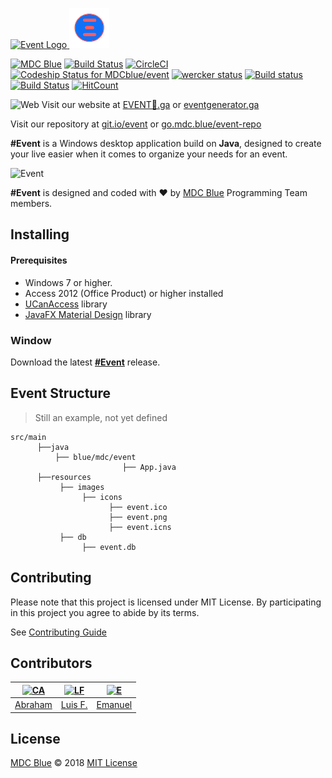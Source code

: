 [![Event Logo](https://eventgenerator.ga/assets/images/event.png) ![](media/event.gif)](https://eventgenerator.ga)

[![MDC Blue](https://mdc.blue/badge.svg)](https://github.com/mdcblue)
[![Build Status](https://img.shields.io/travis/MDCblue/event.svg?logo=travis)](https://travis-ci.org/MDCblue/event)
[![CircleCI](https://circleci.com/gh/MDCblue/event.svg?style=svg&circle-token=9e0b94449621dc7622993c997eca7dd8b9a03aba)](https://circleci.com/gh/MDCblue/event) 
[ ![Codeship Status for MDCblue/event](https://app.codeship.com/projects/0aff85f0-41b3-0136-0e71-221a7588f37b/status?branch=master)](https://app.codeship.com/projects/291411) [![wercker status](https://app.wercker.com/status/fd1125321cf888924167722e42e79700/s/master "wercker status")](https://app.wercker.com/project/byKey/fd1125321cf888924167722e42e79700) [![Build status](https://ci.appveyor.com/api/projects/status/3n8wnswx4gdptl9q?svg=true)](https://ci.appveyor.com/project/19cah/event) [![Build Status](https://semaphoreci.com/api/v1/19cah/event/branches/master/badge.svg)](https://semaphoreci.com/19cah/event) [![HitCount](http://hits.dwyl.io/mdcblue/event.svg)](http://hits.dwyl.io/mdcblue/event)

<!-- [![wercker status](https://img.shields.io/wercker/ci/mdcblue/event.svg?logo=data%3Aimage%2Fpng%3Bbase64%2CiVBORw0KGgoAAAANSUhEUgAAAHEAAACCCAMAAABGptdVAAAAHlBMVEUAAAApreAzsuU4tuY4t%2Bo6uuk7uuo7ueo7uuv%2F%2F%2F%2Bfm%2FBmAAAACXRSTlMAGTJJYHaUscxFS9c9AAACcklEQVR4Ae2bwbLcKgxELUAS%2Bv8ffm%2FhVGoqXbHclkkmxVlfc4CWtZgrH19C89lW%2BsTif0yWCTVOdI1vzPjJWBFgfDD7igA%2F8fZqgIAXS2gE4MUS6jMA78UpHhd4e7lgVN%2BMU8GB8DbeCnB29G4WdITEqgPvpjZAk8SNFweY2hRB%2Fsqq4mwzv05FnOL50i%2BJ89dsXJgayzKItgnjVLplD7pXjLKd5uPs9WnwC8AtTlBxdZc0qBj4QqACzN9V5%2B%2BfihN0hJlrGQpJXhkwXgcYEEnEiY0gwLwRMLJGk4MyAixjxAGSxkP80mjHwRsRemUc1cZ%2BZdRq43hmVEi9kWAbt1HtHvLYGDd5bpzbuI1fUqvjJn%2Bi52zjNppzCG0Mkn%2FfuI3b2En%2Bzp7T%2Bom8aFzBNgJ8cghtDJJt3MZvNGqczIyxkcAfPOexiBknvsoYP7BFwr5ozAXEGH3hpeKXo2sd1sGlemIwhaeD3y0UHL8MdMQQEHEVio7hoL9EEQ46HK5ULxdKBGhx1YecoMGB17%2FukI4rYx4QqRUOUL2%2FK9fJ4DikcyOIwgEmyf2bqdUps8ORSikvhJ7%2BS60Rxo3r1xJhOzCwDxjlk3lv7mU8VUrcvSdFr3SeHve3rE%2BGV0YwG7YAQTCPOvmcsRNoTo%2B7TGEixMKkMgbxjD0bOrb0jfLto8Un%2FdYOY1CtIz%2BTJA72R%2BDZfWsEUWqZlbylpkDt4OlxvZjVziKLX6w3%2BJk%2BBF6y4%2Bkt%2FkZxTChOMKHWF0%2BwW40PH8bt5a8RRlxiC75eAdmu%2B8BjLP6IRZd%2BGARbfL2TCJCnOX4j1jid91FO3kc5jc9vPf8BpsKu9jwT6NEAAAAASUVORK5CYII%3D)](https://app.wercker.com/mdcblue/event/runs)-->

![Web](https://png.icons8.com/ios/16/000000/geography-filled.png) Visit our website at [EVENT🚀.ga](http://EVENT🚀.ga) or [eventgenerator.ga](https://eventgenerator.ga)

Visit our repository at [git.io/event](https://git.io/event) or [go.mdc.blue/event-repo](https://go.mdc.blue/event-repo)

**\#Event** is a Windows desktop application build on **Java**, designed to create your live easier when it comes to organize your needs for an event.

![Event](https://eventgenerator.ga/assets/images/desktop.png)

**\#Event** is designed and coded with ❤️ by [MDC Blue](https://mdc.blue) Programming Team members.

## Installing

#### Prerequisites

* Windows 7 or higher.
* Access 2012 \(Office Product\) or higher installed
* [UCanAccess](http://ucanaccess.sourceforge.net/site.html) library
* [JavaFX Material Design](http://www.jfoenix.com/) library

### Window

Download the latest [**\#Event**](https://eventgenerator.ga/#download-section) release.


## Event Structure

> Still an example, not yet defined

```
src/main
      ├──java 
          ├── blue/mdc/event
                         ├── App.java
      ├──resources
           ├── images
                ├── icons
                      ├── event.ico
                      ├── event.png
                      ├── event.icns
           ├── db
                ├── event.db
```

## Contributing

Please note that this project is licensed under MIT License. By participating in this project you agree to abide by its terms.

See [Contributing Guide](https://github.com/MDCblue/event/blob/master/.github/contribution-guidelines.md)

## Contributors

| [![CA](https://avatars3.githubusercontent.com/u/21347264?s=50&v=4)](https://github.com/19cah)                                | [![LF](https://avatars3.githubusercontent.com/u/34631500?s=50&v=4)](https://github.com/LuisRobaina)                          | [![E](https://avatars3.githubusercontent.com/u/27441517?s=50&v=4)](https://github.com/Jikiyama) |
| --- | --- | --- |
| [Abraham](https://github.com/19cah)                                                                                          | [Luis F.](https://github.com/LuisRobaina)                                                                                    | [Emanuel](https://github.com/Jikiyama) |

## License

[MDC Blue](https://github.com/MDCblue) © 2018 [MIT License](https://github.com/MDCblue/event/blob/master/LICENSE)

